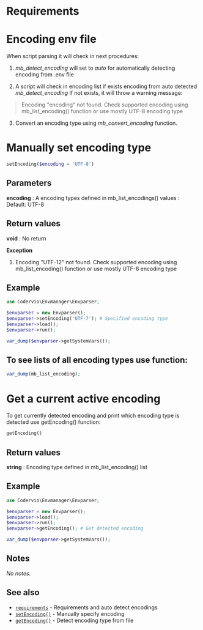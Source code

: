 # Requirements

# Encoding env file

When script parsing it will check in next procedures:

1. _mb_detect_encoding_ will set to _auto_ for automatically detecting encoding from .env file

2. A script will check in encoding list if exists encoding from auto detected _mb_detect_encoding_
If not exists, it will throw a warning message: 

> Encoding "encoding" not found. Check supported encoding using mb_list_encoding() function or use mostly UTF-8 encoding type

3. Convert an encoding type using _mb_convert_encoding_ function.

# Manually set encoding type

```php
setEncoding($encoding = 'UTF-8')
```

## Parameters

__encoding__
: A encoding types defined in mb_list_encodings() values
: Default: UTF-8

## Return values

__void__
: No return

__Exception__
1. Encoding "UTF-12" not found. Check supported encoding using mb_list_encoding() function or use mostly UTF-8 encoding type

## Example

```php
use Codervio\Envmanager\Envparser;

$envparser = new Envparser();
$envparser->setEncoding('UTF-7'); # Specified encoding type
$envparser->load();
$envparser->run();

var_dump($envparser->getSystemVars());
```

## To see lists of all encoding types use function:

```php
var_dump(mb_list_encoding);
```

# Get a current active encoding

To get currently detected encoding and print which encoding type is detected use getEncoding() function:

```php
getEncoding()
```

## Return values

__string__
: Encoding type defined in mb_list_encoding() list

## Example

```php
use Codervio\Envmanager\Envparser;

$envparser = new Envparser();
$envparser->load();
$envparser->run();
$envparser->getEncoding(); # Get detected encoding

var_dump($envparser->getSystemVars());
```

## Notes

_No notes._

## See also

* [`requirements`](requirements.md) - Requirements and auto detect encodings
* [`setEncoding()`](requirements.md) - Manually specify encoding
* [`getEncoding()`](requirements.md) - Detect encoding type from file